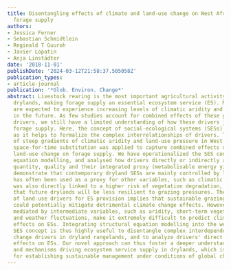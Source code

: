 ```yaml
---
title: Disentangling effects of climate and land-use change on West African drylands'
  forage supply
authors:
- Jessica Ferner
- Sebastian Schmidtlein
- Reginald T Guuroh
- Javier Lopatin
- Anja Linstädter
date: '2018-11-01'
publishDate: '2024-03-12T21:58:37.505058Z'
publication_types:
- article-journal
publication: '*Glob. Environ. Change*'
abstract: Livestock rearing is the most important agricultural activity in global
  drylands, making forage supply an essential ecosystem service (ES). Most drylands
  are expected to experience increasing levels of climatic aridity and land-use pressure
  in the future. As few studies account for combined effects of these global change
  drivers, we still have a limited understanding of how these drivers jointly shape
  forage supply. Here, the concept of social-ecological systems (SESs) is useful,
  as it helps to formalize the complex interrelationships of drivers. Taking advantage
  of steep gradients of climatic aridity and land-use pressure in West Africa, a crossed
  space-for-time substitution was applied to capture combined effects of climate and
  land-use change on forage supply. We have operationalized the SES concept via structural
  equation modelling, and analysed how drivers directly or indirectly affected forage
  quantity, quality and their integrated proxy (metabolisable energy yield). Results
  demonstrate that contemporary dryland SESs are mainly controlled by land-use, which
  has often been used as a proxy for other variables, such as climatic aridity. Aridity
  was also directly linked to a higher risk of vegetation degradation, indicating
  that future drylands will be less resilient to grazing pressures. The importance
  of land-use drivers for ES provision implies that sustainable grazing management
  could potentially mitigate detrimental climate change effects. However, model effects
  mediated by intermediate variables, such as aridity, short-term vegetation dynamics,
  and weather fluctuations, make it extremely difficult to predict climate change
  effects on ESs. Integrating structural equation modelling into the well-defined
  SES concept is thus highly useful to disentangle complex interdependencies of global
  change drivers in dryland rangelands, and to analyze drivers' direct and indirect
  effects on ESs. Our novel approach can thus foster a deeper understanding of patterns
  and mechanisms driving ecosystem service supply in drylands, which is essential
  for establishing sustainable management under conditions of global change.
---
```

